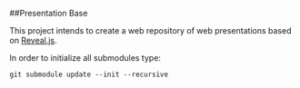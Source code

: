 ##Presentation Base

This project intends to create a web repository of web presentations based on [Reveal.js](https://github.com/hakimel/reveal.js/).

In order to initialize all submodules type:

`git submodule update --init --recursive`
